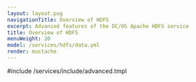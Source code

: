 ```yaml
---
layout: layout.pug
navigationTitle: Overview of HDFS
excerpt: Advanced features of the DC/OS Apache HDFS service
title: Overview of HDFS
menuWeight: 20
model: /services/hdfs/data.yml
render: mustache
---
```


#include /services/include/advanced.tmpl
